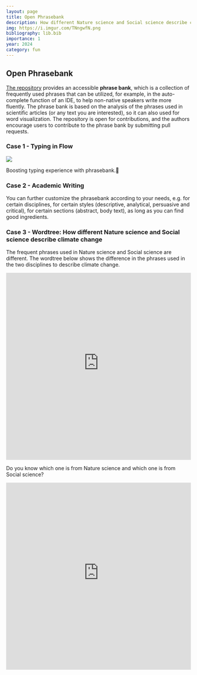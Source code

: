 ```yaml
---
layout: page
title: Open Phrasebank
description: How different Nature science and Social science describe climate change
img: https://i.imgur.com/TNngwfN.png
bibliography: lib.bib
importance: 1
year: 2024
category: fun
---
```


## Open Phrasebank

[The repository](https://github.com/liuh886/GEO4300_2023/) provides an accessible **phrase bank**, which is a collection of frequently used phrases that can be utilized, for example, in the auto-complete function of an IDE, to help non-native speakers write more fluently. The phrase bank is based on the analysis of the phrases used in scientific articles (or any text you are interested), so it can also used for word visualization. The repository is open for contributions, and the authors encourage users to contribute to the phrase bank by submitting pull requests.


### Case 1 - Typing in Flow

![](https://i.imgur.com/MGDIqly.gif)

Boosting typing experience with phrasebank.🚀


### Case 2 - Academic Writing

You can further customize the phrasebank according to your needs, e.g. for certain disciplines, for certain styles (descriptive, analytical, persuasive and critical), for certain sections (abstract, body text), as long as you can find good ingredients.

### Case 3 - Wordtree: How different Nature science and Social science describe climate change

The frequent phrases used in Nature science and Social science are different. The wordtree below shows the difference in the phrases used in the two disciplines to describe climate change. 

<iframe src="https://open-phrasebank.readthedocs.io/en/latest/wordtree_climate_geo.html" frameborder="0" style="border:none; overflow:hidden; width:100%; height:510px;" allowTransparency="true"></iframe>
</iframe>

Do you know which one is from Nature science and which one is from Social science?

<iframe src="https://open-phrasebank.readthedocs.io/en/latest/wordtree_climate_social_science.html" frameborder="0" style="border:none; overflow:hidden; width:100%; height:510px;" allowTransparency="true"></iframe>
</iframe>

